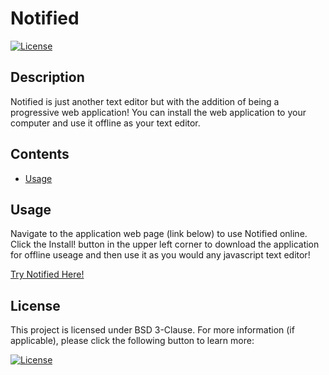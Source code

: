 # Notified

  [![License](https://img.shields.io/badge/License-BSD_3--Clause-blue.svg)](https://opensource.org/licenses/BSD-3-Clause)

  ## Description

  Notified is just another text editor but with the addition of being a progressive web application! You can install the web application to your computer and use it offline as your text editor.

  ## Contents
  
  - [Usage](#usage)

  ## Usage

  Navigate to the application web page (link below) to use Notified online. Click the Install! button in the upper left corner to download the application for offline useage and then use it as you would any javascript text editor!
  
  [Try Notified Here!](https://notified.herokuapp.com/)

  ## License

  This project is licensed under BSD 3-Clause. For more information (if applicable), please click the following button to learn more:

  [![License](https://img.shields.io/badge/License-BSD_3--Clause-blue.svg)](https://opensource.org/licenses/BSD-3-Clause)
